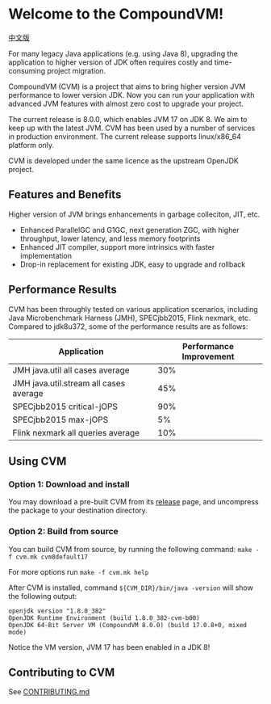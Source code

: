 # Welcome to the CompoundVM!

[中文版](README_cn.md)

For many legacy Java applications (e.g. using Java 8), upgrading the application to
higher version of JDK often requires costly and time-consuming project migration.

CompoundVM (CVM) is a project that aims to bring higher version JVM performance to
lower version JDK. Now you can run your application with advanced JVM features with
almost zero cost to upgrade your project.

The current release is 8.0.0, which enables JVM 17 on JDK 8. We aim to keep up with
the latest JVM. CVM has been used by a number of services in production environment.
The current release supports linux/x86_64 platform only.

CVM is developed under the same licence as the upstream OpenJDK project.

## Features and Benefits

Higher version of JVM brings enhancements in garbage colleciton, JIT, etc.

+ Enhanced ParallelGC and G1GC, next generation ZGC, with higher throughput, lower latency, and less memory footprints
+ Enhanced JIT compiler, support more intrinsics with faster implementation
+ Drop-in replacement for existing JDK, easy to upgrade and rollback

## Performance Results

CVM has been throughly tested on various application scenarios, including Java Microbenchmark Harness (JMH),
SPECjbb2015, Flink nexmark, etc. Compared to jdk8u372, some of the performance results are as follows:

| Application | Performance Improvement |
| -------- | ------- |
| JMH java.util all cases average           | 30% |
| JMH java.util.stream all cases average    | 45% |
| SPECjbb2015 critical-jOPS                 | 90% |
| SPECjbb2015 max-jOPS                      | 5%  |
| Flink nexmark all queries average         | 10% |

## Using CVM

### Option 1: Download and install

You may download a pre-built CVM from its [release](https://github.com/bytedance/CompoundVM/releases) page, and uncompress the
package to your destination directory.

### Option 2: Build from source

You can build CVM from source, by running the following command:
`make -f cvm.mk cvm8default17`

For more options run `make -f cvm.mk help`

After CVM is installed, command `${CVM_DIR}/bin/java -version` will show the following output:
```
openjdk version "1.8.0_382"
OpenJDK Runtime Environment (build 1.8.0_382-cvm-b00)
OpenJDK 64-Bit Server VM (CompoundVM 8.0.0) (build 17.0.8+0, mixed mode)
```
Notice the VM version, JVM 17 has been enabled in a JDK 8!

## Contributing to CVM

See [CONTRIBUTING.md](CONTRIBUTING.md)
